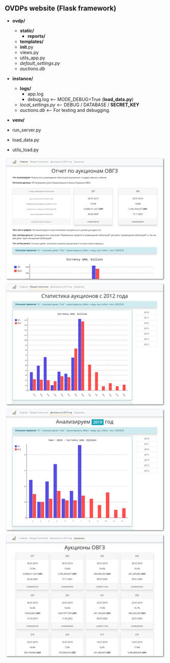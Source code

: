 ## OVDPs website (Flask framework)

+ **ovdp/**
  + **static/**
    + **reports/**
  + **templates/**
  + __init__.py
  + views.py
  + utils_app.py
  + *default_settings.py*
  + *auctions.db*

+ **instance/**
  + **logs/**
    + app.log
    + debug.log  <-- MODE_DEBUG=True (**load_data.py**)
  + *local_settings.py*  <-- DEBUG / DATABASE / **SECRET_KEY**
  + *auctions.db*  <-- For testing and debugging.

+ **venv/**

+ run_server.py
+ load_data.py
+ utils_load.py


![Screenshot](screenshot-flask_ovdp__index.png)
![Screenshot](screenshot-flask_ovdp__stats.png)
![Screenshot](screenshot-flask_ovdp__year.png)
![Screenshot](screenshot-flask_ovdp__auctions.png)
